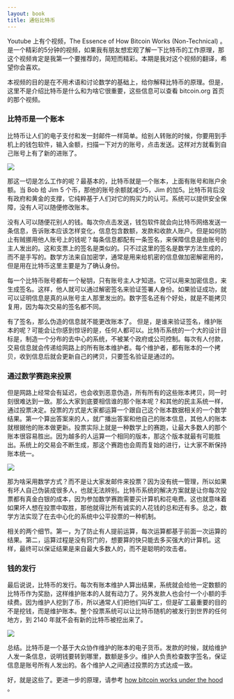 ```yaml
---
layout: book
title: 通俗比特币
---
```


Youtube 上有个视频，The Essence of How Bitcoin Works (Non-Technical) 。是一个精彩的5分钟的视频，如果我有朋友想宏观了解一下比特币的工作原理，那这个视频肯定是我第一个要推荐的，简短而精彩。本期是我对这个视频的翻译，希望你会喜欢。

本视频的目的是在不用术语和讨论数学的基础上，给你解释比特币的原理。但是，这里不是介绍比特币是什么和为啥它很重要，这些信息可以查看 bitcoin.org 首页的那个视频。

### 比特币是一个账本

比特币让人们的电子支付和发一封邮件一样简单。给别人转账的时候，你要用到手机上的钱包软件，输入金额，扫描一下对方的账号，点击发送。这样对方就看到自己账号上有了新的进账了。

![](http://media.happycasts.net/pic/peterpic/scan.png)

那这一切是怎么工作的呢？最基本的，比特币就是一个账本，上面有账号和账户余额。当 Bob 给 Jim 5 个币，那他的账号余额就减少5，Jim 的加5。比特币背后没有政府和黄金的支撑，它纯粹基于人们对它的购买力的认可。系统可以提供安全保障，没有人可以随便修改账本。

没有人可以随便花别人的钱。每次你点击发送，钱包软件就会向比特币网络发送一条信息，告诉账本应该怎样变化，信息包含数额，发款和收款人账户。但是如何防止有贼挪用他人账号上的钱呢？每条信息都配有一条签名，来保障信息是由账号的主人发出的。这和支票上的签名是类似的。只不过这里的签名是数学方法生成的，而不是手写的。数学方法来自加密学，通常是用来给机密的信息做加密解密用的，但是用在比特币这里主要是为了确认身份。

每一个比特币账号都有一个秘钥，只有账号主人才知道。它可以用来加密信息，来生成签名。这样，他人就可以通过解密签名来验证签署人身份。如果验证成功，就可以证明信息是真的从账号主人那里发出的。数字签名还有个好处，就是不能拷贝复用，因为每次交易的签名都不同。

有了签名，那么伪造的信息就不能更改账本了。 但是，是谁来验证签名，维护账本的呢？可能会让你感到惊讶的是，任何人都可以。比特币系统的一个大的设计目标是，制造一个分布的去中心的系统，不被某个政府或公司控制。每次有人付款，交易信息就会传递给网路上的所有账本维护者。每个维护者，都有账本的一个拷贝，收到信息后就会更新自己的拷贝，只要签名验证是通过的。

### 通过数学赛跑来投票

但是网路上经常会有延迟，也会收到恶意伪造，所有所有的这些账本拷贝，同一时刻很难达到一致。那么大家到底要相信谁的那个账本呢？和其他的民主系统一样，通过投票决定。投票的方式是大家都运算一个跟自己这个账本数据相关的一个数学结果。第一个算出答案来的人，就广播出答案和他自己的账本信息，其他人的账本就根据他的账本做更新。投票实际上就是一种数学上的赛跑，让最大多数人的那个账本很容易胜出。因为越多的人运算一个相同的版本，那这个版本就最有可能胜出。系统上的交易会不断生成，那这个赛跑也会周而复始的进行，让大家不断保持账本统一。

![](http://media.happycasts.net/pic/peterpic/run.png)

那为啥采用数学方式？而不是让大家发邮件来投票？因为没有统一管理，所以如果有坏人自己伪装成很多人，也就无法辨别。比特币系统的解决方案就是让你每次投票都有真金白银的成本，因为参加数学赛跑需要买计算机和花电费。这也就意味着如果坏人想在投票中取胜，那他就得比所有诚实的人花钱的总和还有多。总之，数学方法实现了在去中心化的系统中公平投票的一种机制。

相关的两个细节。第一，为了防止有人提前运算，每次运算都基于前面一次运算的结果。第二，运算过程是没有窍门的，想要算的快只能去多买强大的计算机。这样，最终可以保证结果是来自最大多数人的，而不是聪明的攻击者。

### 钱的发行

最后说说，比特币的发行。每次有账本维护人算出结果，系统就会给他一定数额的比特币作为奖励，这样维护账本的人就有动力了。另外发款人也会付一个小额的手续费。因为维护人挖到了币，所以通常人们把他们叫矿工，但是矿工最重要的目的不是挖钱，而是维护账本。整个投票系统可以让比特币随机的被发行到世界的任何地方，到 2140 年就不会有新的比特币被挖出来了。

![](http://media.happycasts.net/pic/peterpic/radommoney.png)

总结。比特币是一个基于大众协作维护的账本的电子货币。发款的时候，就给维护人发一条信息，说明钱要转到哪里，数额是多少。维护人负责检查数字签名，保证信息是账号所有人发出的。各个维护人之间通过投票的方式达成一致。

好，就是这些了。更进一步的原理，请参考 [how bitcoin works under the hood](http://knewcoin.com/episodes/50) 。


